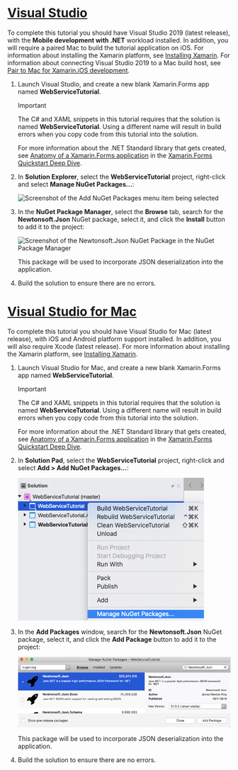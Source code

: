 # [Visual Studio](#tab/vswin)

To complete this tutorial you should have Visual Studio 2019 (latest release), with the **Mobile development with .NET** workload installed. In addition, you will require a paired Mac to build the tutorial application on iOS. For information about installing the Xamarin platform, see [Installing Xamarin](~/get-started/installation/index.md). For information about connecting Visual Studio 2019 to a Mac build host, see [Pair to Mac for Xamarin.iOS development](~/ios/get-started/installation/windows/connecting-to-mac/index.md).

1. Launch Visual Studio, and create a new blank Xamarin.Forms app named **WebServiceTutorial**.

    > [!IMPORTANT]
    > The C# and XAML snippets in this tutorial requires that the solution is named **WebServiceTutorial**. Using a different name will result in build errors when you copy code from this tutorial into the solution.

    For more information about the .NET Standard library that gets created, see [Anatomy of a Xamarin.Forms application](~/get-started/first-app/index.md) in the [Xamarin.Forms Quickstart Deep Dive](~/get-started/first-app/index.md).

1. In **Solution Explorer**, select the **WebServiceTutorial** project, right-click and select **Manage NuGet Packages...**:

    ![Screenshot of the Add NuGet Packages menu item being selected](../images/vs/add-nuget-packages.png "Add NuGet Packages menu item")

1. In the **NuGet Package Manager**, select the **Browse** tab, search for the **Newtonsoft.Json** NuGet package, select it, and click the **Install** button to add it to the project:

    ![Screenshot of the Newtonsoft.Json NuGet Package in the NuGet Package Manager](../images/vs/add-package.png "Newtonsoft.Json NuGet Package")

    This package will be used to incorporate JSON deserialization into the application.

1. Build the solution to ensure there are no errors.

# [Visual Studio for Mac](#tab/vsmac)

To complete this tutorial you should have Visual Studio for Mac (latest release), with iOS and Android platform support installed. In addition, you will also require Xcode (latest release). For more information about installing the Xamarin platform, see [Installing Xamarin](~/get-started/installation/index.md).

1. Launch Visual Studio for Mac, and create a new blank Xamarin.Forms app named **WebServiceTutorial**.

    > [!IMPORTANT]
    > The C# and XAML snippets in this tutorial requires that the solution is named **WebServiceTutorial**. Using a different name will result in build errors when you copy code from this tutorial into the solution.

    For more information about the .NET Standard library that gets created, see [Anatomy of a Xamarin.Forms application](~/get-started/first-app/index.md) in the [Xamarin.Forms Quickstart Deep Dive](~/get-started/first-app/index.md).

1. In **Solution Pad**, select the **WebServiceTutorial** project, right-click and select **Add > Add NuGet Packages...**:

    ![Screenshot of the Add NuGet Packages menu item being selected](../images/vsmac/add-nuget-packages.png "Add NuGet Packages menu item")

1. In the **Add Packages** window, search for the **Newtonsoft.Json** NuGet package, select it, and click the **Add Package** button to add it to the project:

    ![Screenshot of the Newtonsoft.Json NuGet Package in the NuGet Package Manager](../images/vsmac/add-package.png "Newtonsoft.Json NuGet Package")

    This package will be used to incorporate JSON deserialization into the application.

1. Build the solution to ensure there are no errors.
